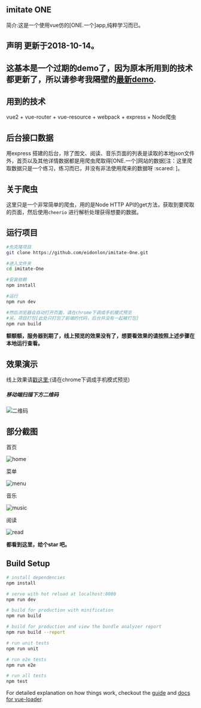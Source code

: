 
## imitate ONE

简介:这是一个使用vue仿的[ONE.一个]app,纯粹学习而已。

## 声明 更新于2018-10-14。
## 这基本是一个过期的demo了，因为原本所用到的技术都更新了，所以请参考我隔壁的[最新demo](https://github.com/eidonlon/imitate-beautiful-thing). 

## 用到的技术

vue2 + vue-router + vue-resource + webpack + express + Node爬虫

## 后台接口数据

​用express 搭建的后台，除了图文、阅读、音乐页面的列表是读取的本地json文件外，首页以及其他详情数据都是用爬虫爬取得[ONE.一个]网站的数据[注：这里爬取数据只是一个练习，练习而已，并没有非法使用爬来的数据呀 :scared:  ]。

## 关于爬虫

这里只是一个非常简单的爬虫，用的是Node HTTP API的get方法，获取到要爬取的页面，然后使用`cheerio` 进行解析处理获得想要的数据。

## 运行项目

``` bash
#先克隆项目
git clone https://github.com/eidonlon/imitate-One.git

#进入文件夹
cd imitate-One

#安装依赖
npm install

#运行
npm run dev

#然后浏览器会自动打开页面，请在chrome下调成手机模式预览
#另，项目打包[此处只打包了前端的代码，后台并没有一起被打包]
npm run build 
```
**额额额，服务器到期了，线上预览的效果没有了，想要看效果的请按照上述步骤在本地运行查看。**

## 效果演示

线上效果请[戳这里](https://imitateone-ailidan.rhcloud.com/#/);(请在chrome下调成手机模式预览)


##### 移动端扫描下方二维码
![二维码](https://github.com/eidonlon/imitate-One/blob/master/static/images/link.png)

## 部分截图

首页

![home](https://github.com/eidonlon/imitate-One/blob/master/static/images/home.jpg)


菜单

![menu](https://github.com/eidonlon/imitate-One/blob/master/static/images/menu.jpg)


音乐

![music](https://github.com/eidonlon/imitate-One/blob/master/static/images/music.jpg)


阅读

![read](https://github.com/eidonlon/imitate-One/blob/master/static/images/read.jpg)

**都看到这里，给个star 吧。**


## Build Setup

``` bash
# install dependencies
npm install

# serve with hot reload at localhost:8080
npm run dev

# build for production with minification
npm run build

# build for production and view the bundle analyzer report
npm run build --report

# run unit tests
npm run unit

# run e2e tests
npm run e2e

# run all tests
npm test
```

For detailed explanation on how things work, checkout the [guide](http://vuejs-templates.github.io/webpack/) and [docs for vue-loader](http://vuejs.github.io/vue-loader).
